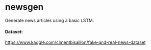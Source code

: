 # newsgen
Generate news articles using a basic LSTM.
#### Dataset:
https://www.kaggle.com/clmentbisaillon/fake-and-real-news-dataset
